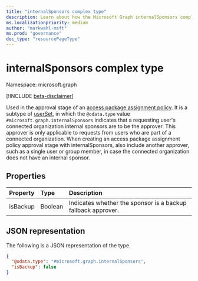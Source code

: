 ```yaml
---
title: "internalSponsors complex type"
description: Learn about how the Microsoft Graph internalSponsors complex type is used in the approval stage of an access package assignment policy.
ms.localizationpriority: medium
author: "markwahl-msft"
ms.prod: "governance"
doc_type: "resourcePageType"
---
```


# internalSponsors complex type

Namespace: microsoft.graph

[!INCLUDE [beta-disclaimer](../../includes/beta-disclaimer.md)]

Used in the approval stage of an [access package assignment policy](accesspackageassignmentpolicy.md). 
It is a subtype of [userSet](userset.md), in which the `@odata.type` value `#microsoft.graph.internalSponsors` indicates that a requesting user's connected organization internal sponsors are to be the approver. This approver is only applicable to requests from users who are part of a connected organization.  When creating an access package assignment policy approval stage with internalSponsors, also include another approver, such as a single user or group member, in case the connected organization does not have an internal sponsor.

## Properties

| Property                     | Type                      | Description |
| :--------------------------- | :------------------------ | :---------- |
| isBackup | Boolean | Indicates whether the sponsor is a backup fallback approver. |

## JSON representation

The following is a JSON representation of the type.

<!-- {
  "blockType": "resource",
  "optionalProperties": [

  ],
  "@odata.type": "microsoft.graph.internalSponsors",
  "baseType": "microsoft.graph.userSet"
}-->

```json
{
  "@odata.type": "#microsoft.graph.internalSponsors",
  "isBackup": false
}
```


<!-- uuid: 16cd6b66-4b1a-43a1-adaf-3a886856ed98
2019-02-04 14:57:30 UTC -->
<!-- {
  "type": "#page.annotation",
  "description": "internalSponsor complex type",
  "keywords": "",
  "section": "documentation",
  "tocPath": ""
}-->


